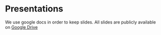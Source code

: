 # Presentations

We use google docs in order to keep slides. 
All slides are publicly available on [Google Drive](https://drive.google.com/drive/folders/0B-yguQ_Qhv2MR2lJWV9lSWV5TE0)
